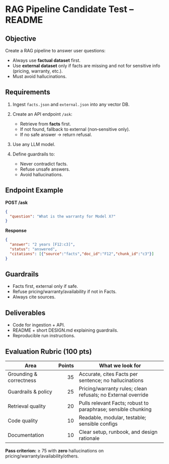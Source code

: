 # RAG Pipeline Candidate Test – README

## Objective

Create a RAG pipeline to answer user questions:

* Always use **factual dataset** first.
* Use **external dataset** only if facts are missing and not for sensitive info (pricing, warranty, etc.).
* Must avoid hallucinations.

## Requirements

1. Ingest `facts.json` and `external.json` into any vector DB.
2. Create an API endpoint `/ask`:

   * Retrieve from **facts** first.
   * If not found, fallback to external (non‑sensitive only).
   * If no safe answer → return refusal.
3. Use any LLM model.
4. Define guardrails to:

   * Never contradict facts.
   * Refuse unsafe answers.
   * Avoid hallucinations.

## Endpoint Example

**POST /ask**

```json
{
  "question": "What is the warranty for Model X?"
}
```

**Response**

```json
{
  "answer": "2 years [F12:c3]",
  "status": "answered",
  "citations": [{"source":"facts","doc_id":"F12","chunk_id":"c3"}]
}
```

## Guardrails

* Facts first, external only if safe.
* Refuse pricing/warranty/availability if not in Facts.
* Always cite sources.

## Deliverables

* Code for ingestion + API.
* README + short DESIGN.md explaining guardrails.
* Reproducible run instructions.

## Evaluation Rubric (100 pts)

| Area                    | Points | What we look for                                              |
| ----------------------- | -----: | ------------------------------------------------------------- |
| Grounding & correctness |     35 | Accurate, cites Facts per sentence; no hallucinations         |
| Guardrails & policy     |     25 | Pricing/warranty rules; clean refusals; no External override  |
| Retrieval quality       |     20 | Pulls relevant Facts; robust to paraphrase; sensible chunking |
| Code quality            |     10 | Readable, modular, testable; sensible configs                 |
| Documentation           |     10 | Clear setup, runbook, and design rationale                    |

**Pass criterion:** ≥ 75 with **zero** hallucinations on pricing/warranty/availability/others.


